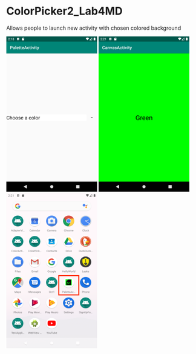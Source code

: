 # ColorPicker2_Lab4MD

Allows people to launch new activity with chosen colored background 


<img src="https://github.com/maxgoroshko/ColorPicker2_Lab4MD/blob/master/Screenshot_1570385905.png" alt="alt text" width="240" height="410">
<img src="https://github.com/maxgoroshko/ColorPicker2_Lab4MD/blob/master/Screenshot_1570386081.png" alt="alt text" width="240" height="410">
<img src="https://github.com/maxgoroshko/ColorPicker2_Lab4MD/blob/master/Screenshot_1570386093.png" alt="alt text" width="240" height="410">
